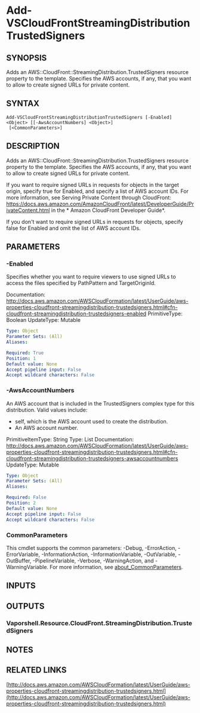 # Add-VSCloudFrontStreamingDistributionTrustedSigners

## SYNOPSIS
Adds an AWS::CloudFront::StreamingDistribution.TrustedSigners resource property to the template.
Specifies the AWS accounts, if any, that you want to allow to create signed URLs for private content.

## SYNTAX

```
Add-VSCloudFrontStreamingDistributionTrustedSigners [-Enabled] <Object> [[-AwsAccountNumbers] <Object>]
 [<CommonParameters>]
```

## DESCRIPTION
Adds an AWS::CloudFront::StreamingDistribution.TrustedSigners resource property to the template.
Specifies the AWS accounts, if any, that you want to allow to create signed URLs for private content.

If you want to require signed URLs in requests for objects in the target origin, specify true for Enabled, and specify a list of AWS account IDs.
For more information, see Serving Private Content through CloudFront: https://docs.aws.amazon.com/AmazonCloudFront/latest/DeveloperGuide/PrivateContent.html in the * Amazon CloudFront Developer Guide*.

If you don't want to require signed URLs in requests for objects, specify false for Enabled and omit the list of AWS account IDs.

## PARAMETERS

### -Enabled
Specifies whether you want to require viewers to use signed URLs to access the files specified by PathPattern and TargetOriginId.

Documentation: http://docs.aws.amazon.com/AWSCloudFormation/latest/UserGuide/aws-properties-cloudfront-streamingdistribution-trustedsigners.html#cfn-cloudfront-streamingdistribution-trustedsigners-enabled
PrimitiveType: Boolean
UpdateType: Mutable

```yaml
Type: Object
Parameter Sets: (All)
Aliases:

Required: True
Position: 1
Default value: None
Accept pipeline input: False
Accept wildcard characters: False
```

### -AwsAccountNumbers
An AWS account that is included in the TrustedSigners complex type for this distribution.
Valid values include:
+  self, which is the AWS account used to create the distribution.
+ An AWS account number.

PrimitiveItemType: String
Type: List
Documentation: http://docs.aws.amazon.com/AWSCloudFormation/latest/UserGuide/aws-properties-cloudfront-streamingdistribution-trustedsigners.html#cfn-cloudfront-streamingdistribution-trustedsigners-awsaccountnumbers
UpdateType: Mutable

```yaml
Type: Object
Parameter Sets: (All)
Aliases:

Required: False
Position: 2
Default value: None
Accept pipeline input: False
Accept wildcard characters: False
```

### CommonParameters
This cmdlet supports the common parameters: -Debug, -ErrorAction, -ErrorVariable, -InformationAction, -InformationVariable, -OutVariable, -OutBuffer, -PipelineVariable, -Verbose, -WarningAction, and -WarningVariable. For more information, see [about_CommonParameters](http://go.microsoft.com/fwlink/?LinkID=113216).

## INPUTS

## OUTPUTS

### Vaporshell.Resource.CloudFront.StreamingDistribution.TrustedSigners
## NOTES

## RELATED LINKS

[http://docs.aws.amazon.com/AWSCloudFormation/latest/UserGuide/aws-properties-cloudfront-streamingdistribution-trustedsigners.html](http://docs.aws.amazon.com/AWSCloudFormation/latest/UserGuide/aws-properties-cloudfront-streamingdistribution-trustedsigners.html)

